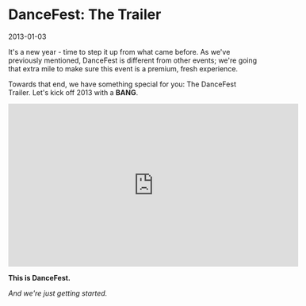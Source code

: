 # DanceFest: The Trailer
2013-01-03

It's a new year - time to step it up from what came before.  As we've previously mentioned, DanceFest is different from other events; we're going that extra mile to make sure this event is a premium, fresh experience.

Towards that end, we have something special for you: The DanceFest Trailer.  Let's kick off 2013 with a **BANG**.

<iframe class="video" style="width: 585px;height: 329px;" src="https://www.youtube.com/embed/wq7ftOZBy0E?rel=0&start=29&showinfo=0&autohide=1&theme=dark&color=white&feature=player_embedded" frameborder="0" allowfullscreen></iframe>

**This is DanceFest.**

*And we're just getting started.*
